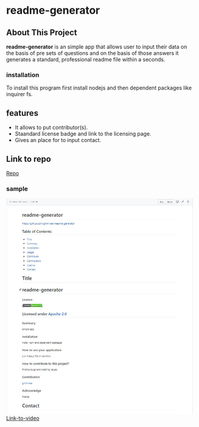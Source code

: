# readme-generator
## About This Project
**readme-generator** is an simple app that allows user to input their data on the basis of pre sets of questions and on the basis of those answers it generates a standard, professional readme file within a seconds.
### installation 
To install this program first install nodejs and then dependent packages like inquirer fs.
## features
- It allows to put contributor(s).
- Staandard license badge and link to the licensing page.
- Gives an place for to input contact.
## Link to repo
[Repo](https://github.com/ghimirear/readme-generator)
### sample
![screenshoot](readme23.JPG)
[Link-to-video](https://drive.google.com/file/d/1E_YFUGl8nRaIttJI-bGYSzhU0LrJluj6/view)
